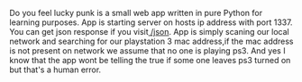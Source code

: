 Do you feel lucky punk is a small web app written in pure Python for learning purposes.
App is starting server on hosts ip address with port 1337.
You can get json response if you visit<a href="/json"> /json</a>.
App is simply scaning our local network and searching for our playstation 3 mac address,if the mac address is not present on network we assume that no one is playing ps3.
And yes I know that the app wont be telling the true if some one leaves ps3 turned on but that's a human error.
